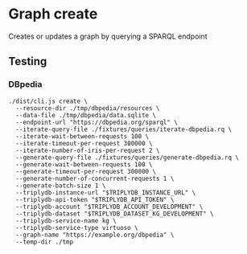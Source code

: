 # Graph create

Creates or updates a graph by querying a SPARQL endpoint

## Testing

### DBpedia

    ./dist/cli.js create \
      --resource-dir ./tmp/dbpedia/resources \
      --data-file ./tmp/dbpedia/data.sqlite \
      --endpoint-url "https://dbpedia.org/sparql" \
      --iterate-query-file ./fixtures/queries/iterate-dbpedia.rq \
      --iterate-wait-between-requests 100 \
      --iterate-timeout-per-request 300000 \
      --iterate-number-of-iris-per-request 2 \
      --generate-query-file ./fixtures/queries/generate-dbpedia.rq \
      --generate-wait-between-requests 100 \
      --generate-timeout-per-request 300000 \
      --generate-number-of-concurrent-requests 1 \
      --generate-batch-size 1 \
      --triplydb-instance-url "$TRIPLYDB_INSTANCE_URL" \
      --triplydb-api-token "$TRIPLYDB_API_TOKEN" \
      --triplydb-account "$TRIPLYDB_ACCOUNT_DEVELOPMENT" \
      --triplydb-dataset "$TRIPLYDB_DATASET_KG_DEVELOPMENT" \
      --triplydb-service-name kg \
      --triplydb-service-type virtuoso \
      --graph-name "https://example.org/dbpedia" \
      --temp-dir ./tmp

